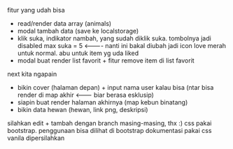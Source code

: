 fitur yang udah bisa
- read/render data array (animals)
- modal tambah data (save ke localstorage)
- klik suka, indikator nambah, yang sudah diklik suka. tombolnya jadi disabled max suka = 5 <---- nanti ini bakal diubah jadi icon love merah untuk normal. abu untuk item yg uda liked
- modal buat render list favorit + fitur remove item di list favorit

next kita ngapain
- bikin cover (halaman depan) + input nama user kalau bisa (ntar bisa render di map akhir <--- biar berasa esklusip)
- siapin buat render halaman akhirnya (map kebun binatang)
- bikin data hewan (hewan, link png, deskripsi)


silahkan edit + tambah dengan branch masing-masing, thx :)
css pakai bootstrap. penggunaan bisa dilihat di bootstrap dokumentasi
pakai css vanila dipersilahkan
